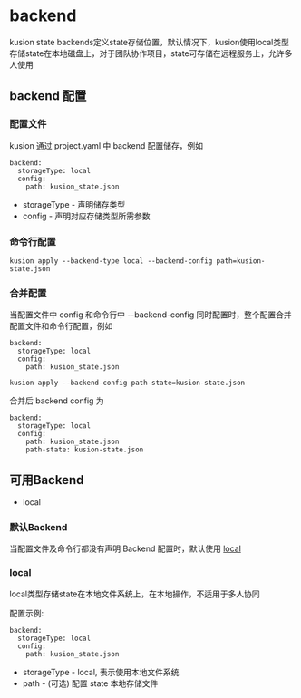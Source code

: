 # backend
kusion state backends定义state存储位置，默认情况下，kusion使用local类型存储state在本地磁盘上，对于团队协作项目，state可存储在远程服务上，允许多人使用

## backend 配置
### 配置文件

kusion 通过 project.yaml 中 backend 配置储存，例如
```
backend:
  storageType: local
  config:
    path: kusion_state.json
```
* storageType - 声明储存类型
* config - 声明对应存储类型所需参数
### 命令行配置
```
kusion apply --backend-type local --backend-config path=kusion-state.json
```
### 合并配置
当配置文件中 config 和命令行中 --backend-config 同时配置时，整个配置合并配置文件和命令行配置，例如
```
backend:
  storageType: local
  config:
    path: kusion_state.json
```
```
kusion apply --backend-config path-state=kusion-state.json
```
合并后 backend config 为
```
backend:
  storageType: local
  config:
    path: kusion_state.json
    path-state: kusion-state.json
```
## 可用Backend
- local

### 默认Backend

当配置文件及命令行都没有声明 Backend 配置时，默认使用 [local](#local)

### local
local类型存储state在本地文件系统上，在本地操作，不适用于多人协同

配置示例:
```
backend:
  storageType: local
  config:
    path: kusion_state.json
```
* storageType - local, 表示使用本地文件系统
* path - (可选) 配置 state 本地存储文件




